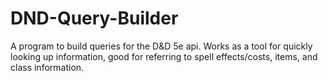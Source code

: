 # DND-Query-Builder
A program to build queries for the D&amp;D 5e api. Works as a tool for quickly looking up information, good for referring to spell effects/costs, items, and class information.
